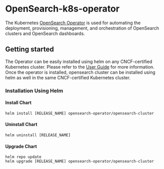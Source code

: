 # OpenSearch-k8s-operator

The Kubernetes [OpenSearch Operator](https://github.com/Opster/opensearch-k8s-operator) is used for automating the deployment, provisioning, management, and orchestration of OpenSearch clusters and OpenSearch dashboards.

## Getting started

The Operator can be easily installed using helm on any CNCF-certified Kubernetes cluster. Please refer to the [User Guide](https://github.com/Opster/opensearch-k8s-operator/blob/main/docs/userguide/main.md) for more information.
Once the operator is installed, opensearch cluster can be installed using helm as well in the same CNCF-certified Kubernetes cluster.

### Installation Using Helm

#### Install Chart
```
helm install [RELEASE_NAME] opensearch-operator/opensearch-cluster
```
#### Uninstall Chart
```
helm uninstall [RELEASE_NAME]
```
#### Upgrade Chart
```
helm repo update
helm upgrade [RELEASE_NAME] opensearch-operator/opensearch-cluster
```